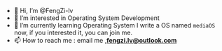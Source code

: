 - 👋 Hi, I’m @FengZi-lv
- 👀 I’m interested in Operating System Development
- 🌱 I’m currently learning Operating System
I write a OS named `mediaOS` now, if you interested it, you can join me.
- 📫 How to reach me : email me ,**fengzi.lv@outlook.com**

<!---
FengZi-lv/FengZi-lv is a ✨ special ✨ repository because its `README.md` (this file) appears on your GitHub profile.
You can click the Preview link to take a look at your changes.
--->
